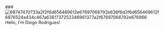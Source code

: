 ###![68747470733a2f2f6d656469612e67697068792e636f6d2f6d656469612f6876524a434c467a6361737252346961377a2f67697068792e676966](https://user-images.githubusercontent.com/91837299/185594630-e177ab54-8c69-413f-b4f6-e72c4d6a6251.gif) Hello, I'm Diogo Rodrigues!
